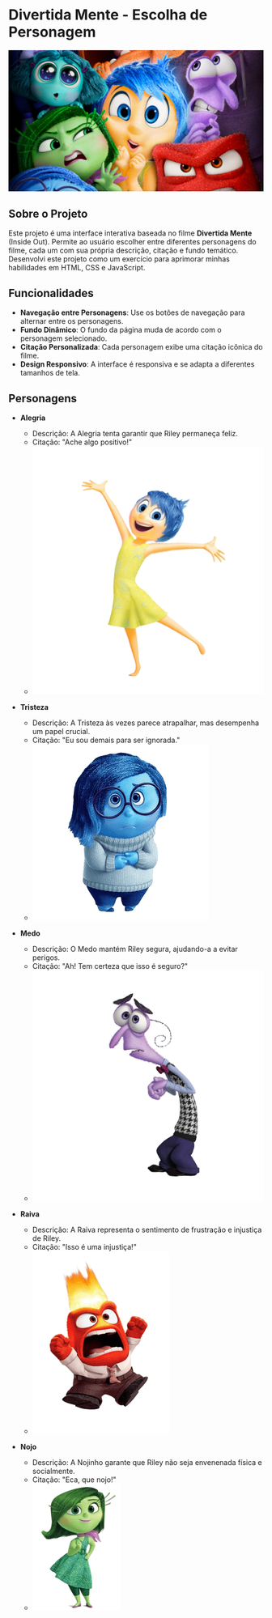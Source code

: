 # Divertida Mente - Escolha de Personagem

![Divertida Mente](img/divertidamentebanner.png)

## Sobre o Projeto

Este projeto é uma interface interativa baseada no filme **Divertida Mente** (Inside Out). Permite ao usuário escolher entre diferentes personagens do filme, cada um com sua própria descrição, citação e fundo temático. Desenvolvi este projeto como um exercício para aprimorar minhas habilidades em HTML, CSS e JavaScript.

## Funcionalidades

- **Navegação entre Personagens**: Use os botões de navegação para alternar entre os personagens.
- **Fundo Dinâmico**: O fundo da página muda de acordo com o personagem selecionado.
- **Citação Personalizada**: Cada personagem exibe uma citação icônica do filme.
- **Design Responsivo**: A interface é responsiva e se adapta a diferentes tamanhos de tela.

## Personagens

- **Alegria**
  - Descrição: A Alegria tenta garantir que Riley permaneça feliz.
  - Citação: "Ache algo positivo!"
  - ![Alegria](img/alegria.png)

- **Tristeza**
  - Descrição: A Tristeza às vezes parece atrapalhar, mas desempenha um papel crucial.
  - Citação: "Eu sou demais para ser ignorada."
  - ![Tristeza](img/tristeza.png)

- **Medo**
  - Descrição: O Medo mantém Riley segura, ajudando-a a evitar perigos.
  - Citação: "Ah! Tem certeza que isso é seguro?"
  - ![Medo](img/medo.png)

- **Raiva**
  - Descrição: A Raiva representa o sentimento de frustração e injustiça de Riley.
  - Citação: "Isso é uma injustiça!"
  - ![Raiva](img/raiva.png)

- **Nojo**
  - Descrição: A Nojinho garante que Riley não seja envenenada física e socialmente.
  - Citação: "Eca, que nojo!"
  - ![Nojinho](img/nojo.png)
